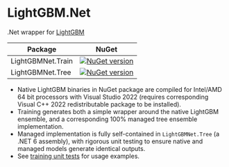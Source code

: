 # LightGBM.Net
.Net wrapper for [LightGBM](https://github.com/Microsoft/LightGBM/)

|Package|NuGet|
|---|---|
|LightGBMNet.Train|[![NuGet version](https://img.shields.io/nuget/v/LightGBMNet.Train.svg)](https://www.nuget.org/packages/LightGBMNet.Train)|
|LightGBMNet.Tree|[![NuGet version](https://img.shields.io/nuget/v/LightGBMNet.Tree.svg)](https://www.nuget.org/packages/LightGBMNet.Tree)|

* Native LightGBM binaries in NuGet package are compiled for Intel/AMD 64 bit processors with Visual Studio 2022 (requires corresponding Visual C++ 2022 redistributable package to be installed).
* Training generates both a simple wrapper around the native LightGBM ensemble, and a corresponding 100% managed tree ensemble implementation.
* Managed implementation is fully self-contained in `LightGBMNet.Tree` (a .NET 6 assembly), with rigorous unit testing to ensure native and managed models generate identical outputs.
* See [training unit tests](https://github.com/rca22/LightGBM.Net/blob/master/LightGBMNet.Test/TrainerTest.cs) for usage examples.
